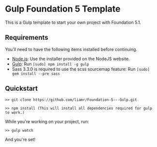 # Gulp Foundation 5 Template

This is a Gulp template to start your own project with Foundation 5.1.

## Requirements

You'll need to have the following items installed before continuing.

  * [Node.js](http://nodejs.org): Use the installer provided on the NodeJS website.
  * [Gulp](http://gulpjs.com/): Run `[sudo] npm install -g gulp`
  * Sass 3.3.0 is required to use the scss sourcemap feature: Run `[sudo] gem install --pre sass`

## Quickstart

`>> git clone https://github.com/liamr/Foundation-5---Gulp.git`

`>> npm install (This will install all dependencies required for gulp to work.)
`

While you're working on your project, run:

`>> gulp watch`

And you're set!
